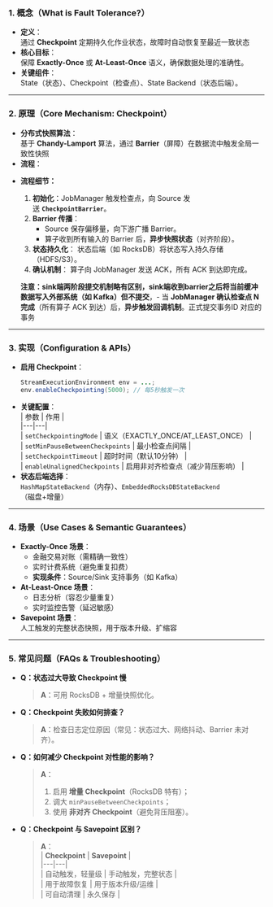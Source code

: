 ### **1. 概念（What is Fault Tolerance?）**  
*   **定义**：  
    通过 **Checkpoint** 定期持久化作业状态，故障时自动恢复至最近一致状态
*   **核心目标**：  
    保障 **Exactly-Once** 或 **At-Least-Once** 语义，确保数据处理的准确性。  
*   **关键组件**：  
    State（状态）、Checkpoint（检查点）、State Backend（状态后端）。  

---

### **2. 原理（Core Mechanism: Checkpoint）**  
*   **分布式快照算法**：  
    基于 **Chandy-Lamport** 算法，通过 **Barrier**（屏障）在数据流中触发全局一致性快照
*   **流程**：  
- **流程细节：**
    1. **初始化**：JobManager 触发检查点，向 Source 发送 **`CheckpointBarrier`**。
    2. **Barrier 传播**：
        - Source 保存偏移量，向下游广播 Barrier。
        - 算子收到所有输入的 Barrier 后，**异步快照状态**（对齐阶段）。
    3. **状态持久化**：
        状态后端（如 RocksDB）将状态写入持久存储（HDFS/S3）。   
    4. **确认机制**：
        算子向 JobManager 发送 ACK，所有 ACK 到达即完成。

  **注意：**sink端两阶段提交机制略有区别，sink端收到barrier之后**将当前缓冲数据写入外部系统（如 Kafka）但不提交**，- 当 **JobManager 确认检查点 N 完成**（所有算子 ACK 到达）后，**异步触发回调机制**。正式提交事务ID 对应的事务
---

### **3. 实现（Configuration & APIs）**  
*   **启用 Checkpoint**：  
    ```java  
    StreamExecutionEnvironment env = ...;  
    env.enableCheckpointing(5000); // 每5秒触发一次  
    ```  
*   **关键配置**：  
    | 参数 | 作用 |  
    |---|---|  
    | `setCheckpointingMode` | 语义（EXACTLY_ONCE/AT_LEAST_ONCE） |  
    | `setMinPauseBetweenCheckpoints` | 最小检查点间隔 |  
    | `setCheckpointTimeout` | 超时时间（默认10分钟） |  
    | `enableUnalignedCheckpoints` | 启用非对齐检查点（减少背压影响） |  
*   **状态后端选择**：  
    `HashMapStateBackend`（内存）、`EmbeddedRocksDBStateBackend`（磁盘+增量）

---

### **4. 场景（Use Cases & Semantic Guarantees）**  
*   **Exactly-Once 场景**：  
    - 金融交易对账（需精确一致性）  
    - 实时计费系统（避免重复扣费）  
    - **实现条件**：Source/Sink 支持事务（如 Kafka）  
*   **At-Least-Once 场景**：  
    - 日志分析（容忍少量重复）  
    - 实时监控告警（延迟敏感）  
*   **Savepoint 场景**：  
    人工触发的完整状态快照，用于版本升级、扩缩容

---

### **5. 常见问题（FAQs & Troubleshooting）**  
*   **Q：状态过大导致 Checkpoint 慢**
    > **A**：可用 RocksDB + 增量快照优化。
*   **Q：Checkpoint 失败如何排查？**  
    > **A**：检查日志定位原因（常见：状态过大、网络抖动、Barrier 未对齐）。  
*   **Q：如何减少 Checkpoint 对性能的影响？**  
    > **A**：  
    > 1. 启用 **增量 Checkpoint**（RocksDB 特有）；  
    > 2. 调大 `minPauseBetweenCheckpoints`；  
    > 3. 使用 **非对齐 Checkpoint**（避免背压阻塞）。  
*   **Q：Checkpoint 与 Savepoint 区别？**  
    > **A**：  
    > | **Checkpoint** | **Savepoint** |  
    > |---|---|  
    > | 自动触发，轻量级 | 手动触发，完整状态 |  
    > | 用于故障恢复 | 用于版本升级/运维 |  
    > | 可自动清理 | 永久保存 |


